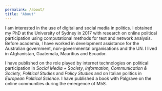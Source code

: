 ```yaml
---
permalink: /about/
title: "About"
---
```


I am interested in the use of digital and social media in politics. I obtained my PhD at the University of Sydney in 2017 with research on online political participation using computational methods for text and network analysis. Before academia, I have worked in development assistance for the Australian government, non-governmental organisations and the UN. I lived in Afghanistan, Guatemala, Mauritius and Ecuador.

I have published on the role played by internet technologies on political participation in *Social Media + Society*, *Information, Communication & Society*, *Political Studies* and *Policy Studies* and on Italian politics in *European Political Science*. I have published a book with Palgrave on the online communities during the emergence of M5S.




